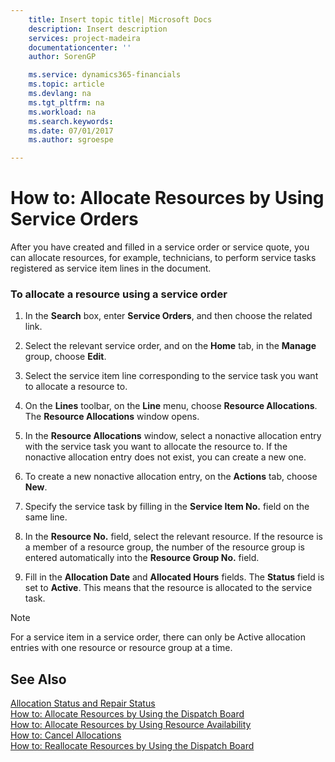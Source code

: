 ```yaml
---
    title: Insert topic title| Microsoft Docs
    description: Insert description
    services: project-madeira
    documentationcenter: ''
    author: SorenGP

    ms.service: dynamics365-financials
    ms.topic: article
    ms.devlang: na
    ms.tgt_pltfrm: na
    ms.workload: na
    ms.search.keywords:
    ms.date: 07/01/2017
    ms.author: sgroespe

---
```

# How to: Allocate Resources by Using Service Orders
After you have created and filled in a service order or service quote, you can allocate resources, for example, technicians, to perform service tasks registered as service item lines in the document.  
  
### To allocate a resource using a service order  
  
1.  In the **Search** box, enter **Service Orders**, and then choose the related link.  
  
2.  Select the relevant service order, and on the **Home** tab, in the **Manage** group, choose **Edit**.  
  
3.  Select the service item line corresponding to the service task you want to allocate a resource to.  
  
4.  On the **Lines** toolbar, on the **Line** menu, choose **Resource Allocations**. The **Resource Allocations** window opens.  
  
5.  In the **Resource Allocations** window, select a nonactive allocation entry with the service task you want to allocate the resource to. If the nonactive allocation entry does not exist, you can create a new one.  
  
6.  To create a new nonactive allocation entry, on the **Actions** tab, choose **New**.  
  
7.  Specify the service task by filling in the **Service Item No.** field on the same line.  
  
8.  In the **Resource No.** field, select the relevant resource. If the resource is a member of a resource group, the number of the resource group is entered automatically into the **Resource Group No.** field.  
  
9. Fill in the **Allocation Date** and **Allocated Hours** fields. The **Status** field is set to **Active**. This means that the resource is allocated to the service task.  
  
> [!NOTE]  
>  For a service item in a service order, there can only be Active allocation entries with one resource or resource group at a time.  
  
## See Also  
 [Allocation Status and Repair Status](../allocation-status-and-repair-status.md)   
 [How to: Allocate Resources by Using the Dispatch Board](../how-to-allocate-resources-by-using-the-dispatch-board.md)   
 [How to: Allocate Resources by Using Resource Availability](../how-to-allocate-resources-by-using-resource-availability.md)   
 [How to: Cancel Allocations](../how-to-cancel-allocations.md)   
 [How to: Reallocate Resources by Using the Dispatch Board](../how-to-reallocate-resources-by-using-the-dispatch-board.md)